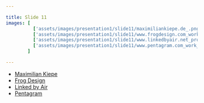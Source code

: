 ```yaml
---

title: Slide 11
images: [
          ['assets/images/presentation1/slide11/maximiliankiepe.de_.png', 'half'],
          ['assets/images/presentation1/slide11/www.frogdesign.com_work_sf-moma.png', 'quarter'],
          ['assets/images/presentation1/slide11/www.linkedbyair.net_projects_81-yale-school-of-architecture.png', 'half'],
          ['assets/images/presentation1/slide11/www.pentagram.com_work_shakespeare-in-the-park-2018_rel=sector&rel-id=7.png', 'quarter']
        ]

---
```


- [Maximilian Kiepe](https://maximiliankiepe.de/)
- [Frog Design](https://www.frogdesign.com/)
- [Linked by Air](https://www.linkedbyair.net/)
- [Pentagram](https://www.pentagram.com/)